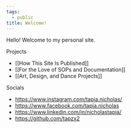 ```yaml
---
tags:
  - public
title: Welcome!
---
```

Hello! Welcome to my personal site.

Projects
- [[How This Site Is Published]]
- [[For the Love of SOPs and Documentation]]
- [[Art, Design, and Dance Projects]]

Socials
- https://www.instagram.com/tapia.nicholas/
- https://www.facebook.com/tapia.nicholas
- https://www.linkedin.com/in/nicholastapia/
- https://github.com/tapzx2